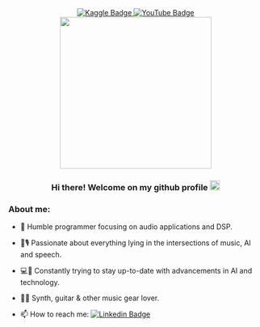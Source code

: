 <!--
LINK BADGES:
-->
<div id="badges" align="center">
  <a href="https://www.kaggle.com/enrcdamn">
    <img src="https://img.shields.io/badge/Kaggle-20BEFF?style=for-the-badge&logo=Kaggle&logoColor=white" alt="Kaggle Badge"/>
  </a>
  <a href="https://www.youtube.com/channel/UCYU-uPLIsE4qSdqPyLi3pUQ/videos">
    <img src="https://img.shields.io/badge/YouTube-FF0000?style=for-the-badge&logo=youtube&logoColor=white" alt="YouTube Badge"/>
  </a>
</div>

<!--
VIEWS COUNT:
-->
<div align="center">
  <img src="https://komarev.com/ghpvc/?username=EnrcDamn&style=flat-square&color=yellow" alt=""/>
</div>

<!--
FRONTPAGE IMAGE:
-->
<div align="center">
  <img src="https://64.media.tumblr.com/bccb46199b1814324980afce00f4fb23/tumblr_p05avlHqlt1uy5z3wo1_1280.gif" width="300"/>
</div>

<!--
WELCOME:
-->
<h3 align="center">
  Hi there! Welcome on my github profile <img src="https://media.giphy.com/media/hvRJCLFzcasrR4ia7z/giphy.gif" width="20px"/>	
</h3>


### About me:
- :telescope: Humble programmer focusing on audio applications and DSP.

- :robot::studio_microphone: Passionate about everything lying in the intersections of music, AI and speech.

- :computer::book:	Constantly trying to stay up-to-date with advancements in AI and technology.

- :musical_keyboard::guitar:	Synth, guitar & other music gear lover.

- :mailbox: How to reach me: [![Linkedin Badge](https://img.shields.io/badge/LinkedIn-blue?style=social&logo=Linkedin&logoColor=blue)](https://www.linkedin.com/in/enrico-damiani-1a9a55178/)

